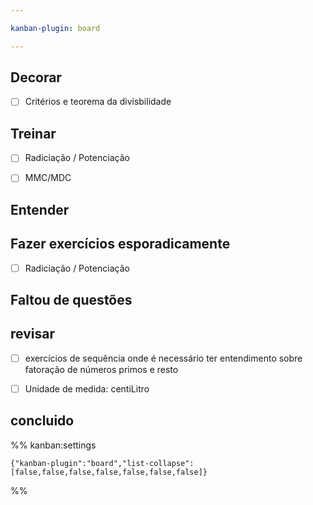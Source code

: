 ```yaml
---

kanban-plugin: board

---
```


## Decorar

- [ ] Critérios e teorema da divisbilidade


## Treinar

- [ ] Radiciação / Potenciação
- [ ] MMC/MDC


## Entender



## Fazer exercícios esporadicamente

- [ ] Radiciação / Potenciação


## Faltou de questões



## revisar

- [ ] exercícios de sequência onde é necessário ter entendimento sobre fatoração de números primos e resto
- [ ] Unidade de medida: centiLitro


## concluido





%% kanban:settings
```
{"kanban-plugin":"board","list-collapse":[false,false,false,false,false,false,false]}
```
%%